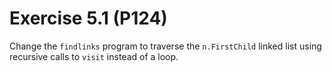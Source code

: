 # Exercise 5.1 (P124)

Change the `findlinks` program to traverse the `n.FirstChild` linked list using recursive calls to `visit` instead of a loop.

